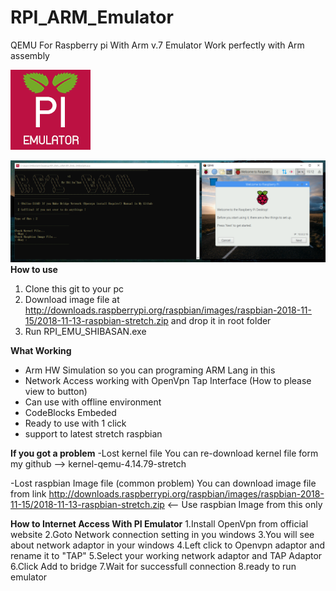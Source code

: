 
# RPI_ARM_Emulator
QEMU For Raspberry pi With Arm v.7 Emulator Work perfectly with Arm assembly

![enter image description here](https://github.com/thanatath/RPI_ARM_Emulator/blob/master/LOGO.png?raw=true)

![Screenshot.png](https://github.com/thanatath/RPI_ARM_Emulator/blob/master/Screenshot.png?raw=true)
**How to use**
1.	Clone this git to your pc
2.	Download image file at http://downloads.raspberrypi.org/raspbian/images/raspbian-2018-11-15/2018-11-13-raspbian-stretch.zip and drop it in root folder
3. Run RPI_EMU_SHIBASAN.exe

**What Working**
 - Arm HW Simulation so you can programing ARM Lang in this 
 - Network Access working with OpenVpn Tap Interface (How to please view to button)
 - Can use with offline environment
 - CodeBlocks Embeded
 - Ready to use with 1 click
 - support to latest stretch raspbian

**If you got a problem**
-Lost kernel file
You can re-download kernel file form my github --> kernel-qemu-4.14.79-stretch

-Lost raspbian Image file (common problem)
You can download image file from link http://downloads.raspberrypi.org/raspbian/images/raspbian-2018-11-15/2018-11-13-raspbian-stretch.zip <-- Use raspbian Image from this only


 
 **How to Internet Access With PI Emulator**
	 1.Install OpenVpn from official website
	 2.Goto Network connection setting in you windows
	 3.You will see about network adaptor in your windows
	 4.Left click to Openvpn adaptor and rename it to "TAP"
	 5.Select your working network adaptor and TAP Adaptor
	 6.Click Add to bridge
	 7.Wait for successfull connection
	 8.ready to run emulator
